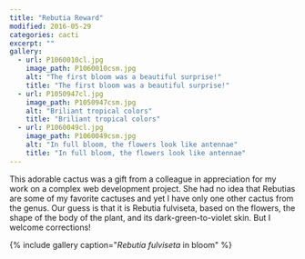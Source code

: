 ```yaml
---
title: "Rebutia Reward"
modified: 2016-05-29
categories: cacti
excerpt: ""
gallery:
  - url: P1060010cl.jpg
    image_path: P1060010csm.jpg
    alt: "The first bloom was a beautiful surprise!"
    title: "The first bloom was a beautiful surprise!"
  - url: P1050947cl.jpg
    image_path: P1050947csm.jpg
    alt: "Briliant tropical colors"
    title: "Briliant tropical colors"
  - url: P1060049cl.jpg
    image_path: P1060049csm.jpg
    alt: "In full bloom, the flowers look like antennae"
    title: "In full bloom, the flowers look like antennae"  
---
```


This adorable cactus was a gift from a colleague in appreciation for my work on a complex web development project. She had no idea that Rebutias are some of my favorite cactuses and yet I have only one other cactus from the genus. Our guess is that it is Rebutia fulviseta, based on the flowers, the shape of the body of the plant, and its dark-green-to-violet skin. But I welcome corrections! 

{% include gallery caption="*Rebutia  fulviseta* in bloom" %}

